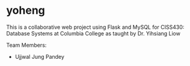 # yoheng

This is a collaborative web project using Flask and MySQL for CISS430: Database
Systems at Columbia College as taught by Dr. Yihsiang Liow

Team Members:
+ Ujjwal Jung Pandey



